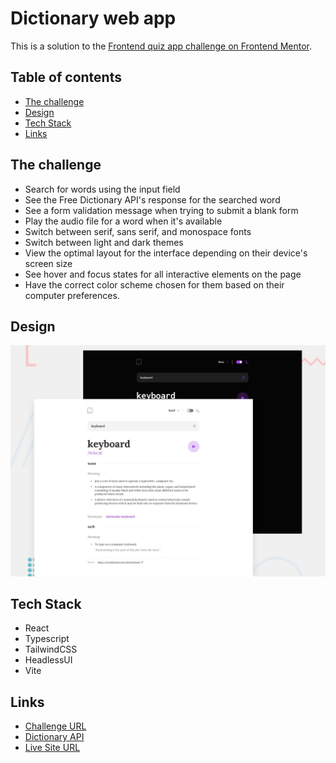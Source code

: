 # Dictionary web app

This is a solution to the [Frontend quiz app challenge on Frontend Mentor](https://www.frontendmentor.io/challenges/dictionary-web-app-h5wwnyuKFL).

## Table of contents

- [The challenge](#the-challenge)
- [Design](#design)
- [Tech Stack](#tech-stack)
- [Links](#links)

## The challenge

- Search for words using the input field
- See the Free Dictionary API's response for the searched word
- See a form validation message when trying to submit a blank form
- Play the audio file for a word when it's available
- Switch between serif, sans serif, and monospace fonts
- Switch between light and dark themes
- View the optimal layout for the interface depending on their device's screen size
- See hover and focus states for all interactive elements on the page
- Have the correct color scheme chosen for them based on their computer preferences.

## Design

![](./readme-assets/preview.jpg)

## Tech Stack

- React
- Typescript
- TailwindCSS
- HeadlessUI
- Vite

## Links

- [Challenge URL](https://www.frontendmentor.io/challenges/dictionary-web-app-h5wwnyuKFL)
- [Dictionary API](https://dictionaryapi.dev/)
- [Live Site URL](https://11-dictionary-web-app.vercel.app/)
